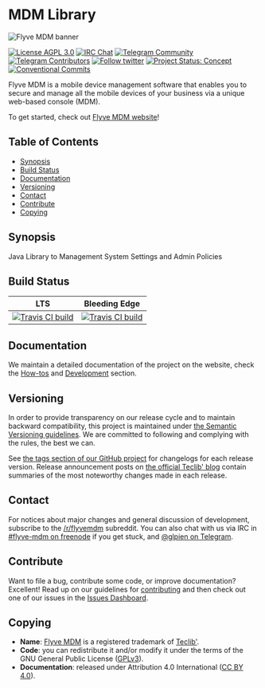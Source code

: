 # MDM Library

![Flyve MDM banner](https://user-images.githubusercontent.com/663460/26935464-54267e9c-4c6c-11e7-86df-8cfa6658133e.png)

[![License AGPL 3.0](https://img.shields.io/badge/License-AGPL%203.0-blue.svg)](https://github.com/flyve-mdm/android-mdm-library/blob/develop/LICENSE.md)
[![IRC Chat](https://img.shields.io/badge/IRC-%23flyvemdm-green.svg)](http://webchat.freenode.net/?channels=flyve-mdm)
[![Telegram Community](https://img.shields.io/badge/Telegram-Community-blue.svg)](https://t.me/flyvemdm)
[![Telegram Contributors](https://img.shields.io/badge/Telegram-Contributors-blue.svg)](https://t.me/flyvemdmdev)
[![Follow twitter](https://img.shields.io/badge/Twitter-Flyve%20MDM-2d8783.svg)](https://twitter.com/FlyveMDM)
[![Project Status: Concept](http://www.repostatus.org/badges/latest/concept.svg)](http://www.repostatus.org/#concept)
[![Conventional Commits](https://img.shields.io/badge/Conventional%20Commits-1.0.0-yellow.svg)](https://conventionalcommits.org)

Flyve MDM is a mobile device management software that enables you to secure and manage all the mobile devices of your business via a unique web-based console (MDM).

To get started, check out [Flyve MDM website](https://flyve-mdm.com/)!

## Table of Contents

* [Synopsis](#synopsis)
* [Build Status](#build-status)
* [Documentation](#documentation)
* [Versioning](#versioning)
* [Contact](#contact)
* [Contribute](#contribute)
* [Copying](#copying)

## Synopsis

Java Library to Management System Settings and Admin Policies

## Build Status

|**LTS**|Bleeding Edge|
|:---:|:---:|
|[![Travis CI build](https://api.travis-ci.org/flyve-mdm/android-mdm-library.svg?branch=master)](https://travis-ci.org/flyve-mdm/android-mdm-library)|[![Travis CI build](https://api.travis-ci.org/flyve-mdm/android-mdm-library.svg?branch=develop)](https://travis-ci.org/flyve-mdm/android-mdm-library)|

## Documentation

We maintain a detailed documentation of the project on the website, check the [How-tos](http://flyve.org/android-mdm-library/howtos/) and [Development](http://flyve.org/android-mdm-library/) section.

## Versioning

In order to provide transparency on our release cycle and to maintain backward compatibility, this project is maintained under [the Semantic Versioning guidelines](http://semver.org/). We are committed to following and complying with the rules, the best we can.

See [the tags section of our GitHub project](https://github.com/flyve-mdm/android-mdm-library/tags) for changelogs for each release version. Release announcement posts on [the official Teclib' blog](http://www.teclib-edition.com/en/communities/blog-posts/) contain summaries of the most noteworthy changes made in each release.

## Contact

For notices about major changes and general discussion of development, subscribe to the [/r/flyvemdm](http://www.reddit.com/r/flyvemdm) subreddit.
You can also chat with us via IRC in [#flyve-mdm on freenode](http://webchat.freenode.net/?channels=flyve-mdm) if you get stuck, and [@glpien on Telegram](https://t.me/flyvemdm).

## Contribute

Want to file a bug, contribute some code, or improve documentation? Excellent! Read up on our
guidelines for [contributing](https://github.com/flyve-mdm/android-mdm-library/blob/develop/.github/CONTRIBUTING.md) and then check out one of our issues in the [Issues Dashboard](https://github.com/flyve-mdm/android-mdm-library/issues).

## Copying

* **Name**: [Flyve MDM](https://flyve-mdm.com/) is a registered trademark of [Teclib'](http://www.teclib-edition.com/en/).
* **Code**: you can redistribute it and/or modify it under the terms of the GNU General Public License ([GPLv3](https://www.gnu.org/licenses/gpl-3.0.en.html)).
* **Documentation**: released under Attribution 4.0 International ([CC BY 4.0](https://creativecommons.org/licenses/by/4.0/)).